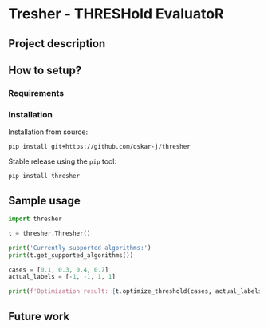 # Tresher - THRESHold EvaluatoR

## Project description

## How to setup?

### Requirements

### Installation

Installation from source:

```
pip install git+https://github.com/oskar-j/thresher
```

Stable release using the `pip` tool:

```
pip install thresher
```

## Sample usage

```python
import thresher

t = thresher.Thresher()

print('Currently supported algorithms:')
print(t.get_supported_algorithms())

cases = [0.1, 0.3, 0.4, 0.7]
actual_labels = [-1, -1, 1, 1]

print(f'Optimization result: {t.optimize_threshold(cases, actual_labels)}')
```

## Future work

